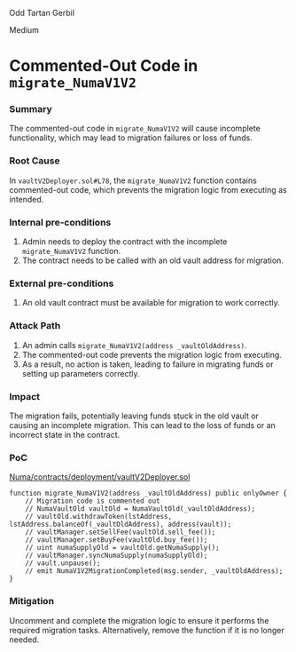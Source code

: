Odd Tartan Gerbil

Medium

# Commented-Out Code in `migrate_NumaV1V2`

### Summary

The commented-out code in `migrate_NumaV1V2` will cause incomplete functionality, which may lead to migration failures or loss of funds.


### Root Cause

In `vaultV2Deployer.sol#L78`, the `migrate_NumaV1V2` function contains commented-out code, which prevents the migration logic from executing as intended. 


### Internal pre-conditions

1. Admin needs to deploy the contract with the incomplete `migrate_NumaV1V2` function.
2. The contract needs to be called with an old vault address for migration.

### External pre-conditions

1. An old vault contract must be available for migration to work correctly.


### Attack Path

1. An admin calls `migrate_NumaV1V2(address _vaultOldAddress)`.
2. The commented-out code prevents the migration logic from executing.
3. As a result, no action is taken, leading to failure in migrating funds or setting up parameters correctly.

### Impact

The migration fails, potentially leaving funds stuck in the old vault or causing an incomplete migration. This can lead to the loss of funds or an incorrect state in the contract.


### PoC

[Numa/contracts/deployment/vaultV2Deployer.sol](https://github.com/arpitverma123/2024-12-numa-audit/blob/974d328f5cbe6a76e78f7d63ec6f8835155743f6/Numa/contracts/deployment/vaultV2Deployer.sol#L78)
```solidity
function migrate_NumaV1V2(address _vaultOldAddress) public onlyOwner {
    // Migration code is commented out
    // NumaVaultOld vaultOld = NumaVaultOld(_vaultOldAddress);
    // vaultOld.withdrawToken(lstAddress, lstAddress.balanceOf(_vaultOldAddress), address(vault));
    // vaultManager.setSellFee(vaultOld.sell_fee());
    // vaultManager.setBuyFee(vaultOld.buy_fee());
    // uint numaSupplyOld = vaultOld.getNumaSupply();
    // vaultManager.syncNumaSupply(numaSupplyOld);
    // vault.unpause();
    // emit NumaV1V2MigrationCompleted(msg.sender, _vaultOldAddress);
}
```

### Mitigation

Uncomment and complete the migration logic to ensure it performs the required migration tasks. Alternatively, remove the function if it is no longer needed.